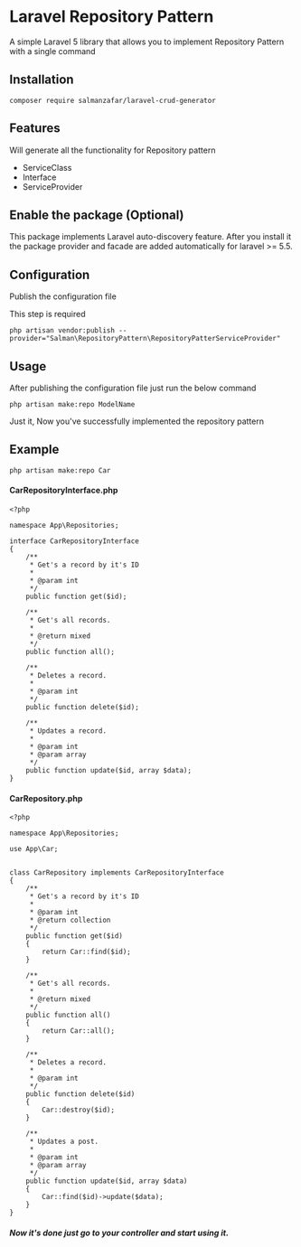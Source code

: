 # Laravel Repository Pattern 

A simple Laravel 5 library that allows you to implement Repository Pattern with a single command

## Installation
```
composer require salmanzafar/laravel-crud-generator
```
## Features

Will generate all the functionality for Repository pattern

* ServiceClass
* Interface
* ServiceProvider

## Enable the package (Optional)
This package implements Laravel auto-discovery feature. After you install it the package provider and facade are added automatically for laravel >= 5.5.

## Configuration
Publish the configuration file

This step is required

```
php artisan vendor:publish --provider="Salman\RepositoryPattern\RepositoryPatterServiceProvider"
```

## Usage

After publishing the configuration file just run the below command

```
php artisan make:repo ModelName
```

Just it, Now you've successfully implemented the repository pattern

## Example

```angular2
php artisan make:repo Car
```

#### CarRepositoryInterface.php
```angular2
<?php

namespace App\Repositories;

interface CarRepositoryInterface
{
    /**
     * Get's a record by it's ID
     *
     * @param int
     */
    public function get($id);

    /**
     * Get's all records.
     *
     * @return mixed
     */
    public function all();

    /**
     * Deletes a record.
     *
     * @param int
     */
    public function delete($id);

    /**
     * Updates a record.
     *
     * @param int
     * @param array
     */
    public function update($id, array $data);
}
```

#### CarRepository.php
```angular2
<?php

namespace App\Repositories;

use App\Car;


class CarRepository implements CarRepositoryInterface
{
    /**
     * Get's a record by it's ID
     *
     * @param int
     * @return collection
     */
    public function get($id)
    {
        return Car::find($id);
    }

    /**
     * Get's all records.
     *
     * @return mixed
     */
    public function all()
    {
        return Car::all();
    }

    /**
     * Deletes a record.
     *
     * @param int
     */
    public function delete($id)
    {
        Car::destroy($id);
    }

    /**
     * Updates a post.
     *
     * @param int
     * @param array
     */
    public function update($id, array $data)
    {
        Car::find($id)->update($data);
    }
}
```

##### Now it's done just go to your controller and start using it.
